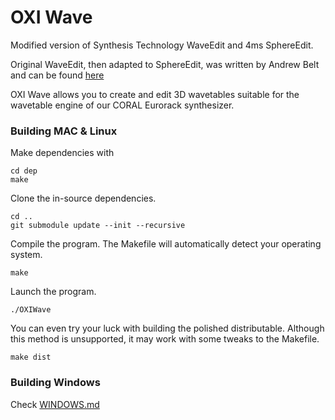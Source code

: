 # OXI Wave

Modified version of Synthesis Technology WaveEdit and 4ms SphereEdit.

Original WaveEdit, then adapted to SphereEdit, was written by Andrew Belt and can be found [here](https://github.com/AndrewBelt/WaveEdit/)

OXI Wave allows you to create and edit 3D wavetables suitable for the wavetable engine of our CORAL Eurorack synthesizer.

### Building MAC & Linux

Make dependencies with

	cd dep
	make

Clone the in-source dependencies.

	cd ..
	git submodule update --init --recursive

Compile the program. The Makefile will automatically detect your operating system.

	make

Launch the program.

	./OXIWave

You can even try your luck with building the polished distributable. Although this method is unsupported, it may work with some tweaks to the Makefile.

	make dist

### Building Windows

Check [WINDOWS.md](./WINDOWS.md)
